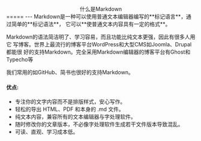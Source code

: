 <center>什么是Markdown</center>
=====
---
Markdown是一种可以使用普通文本编辑器编写的**标记语言**，通过简单的**标记语法**，
它可以**使普通文本内容具有一定的格式**。

Markdown的语法简洁明了、学习容易，而且功能比纯文本更强，因此有很多人用它
写博客。世界上最流行的博客平台WordPress和大型CMS如Joomla、Drupal都能很
好的支持Markdown。完全采用Markdown编辑器的博客平台有Ghost和Typecho等

我们常用的如GitHub、简书也很好的支持Markdown。

#### 优点:
* 专注你的文字内容而不是排版样式，安心写作。
* 轻松的导出 HTML、PDF 和本身的 .md 文件。
* 纯文本内容，兼容所有的文本编辑器与字处理软件。
* 随时修改你的文章版本，不必像字处理软件生成若干文件版本导致混乱。
* 可读、直观、学习成本低。